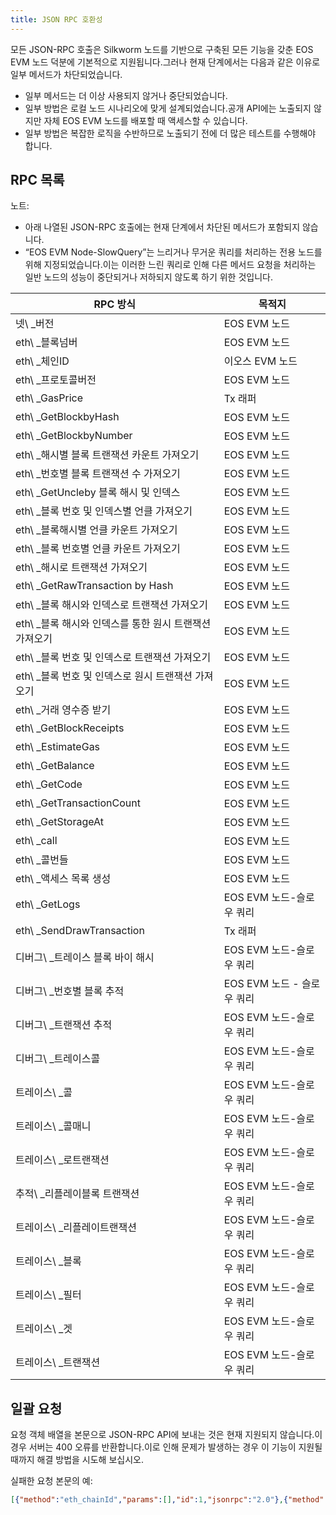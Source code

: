 ```yaml
---
title: JSON RPC 호환성
---
```


모든 JSON-RPC 호출은 Silkworm 노드를 기반으로 구축된 모든 기능을 갖춘 EOS EVM 노드 덕분에 기본적으로 지원됩니다.그러나 현재 단계에서는 다음과 같은 이유로 일부 메서드가 차단되었습니다.

* 일부 메서드는 더 이상 사용되지 않거나 중단되었습니다.
* 일부 방법은 로컬 노드 시나리오에 맞게 설계되었습니다.공개 API에는 노출되지 않지만 자체 EOS EVM 노드를 배포할 때 액세스할 수 있습니다.
* 일부 방법은 복잡한 로직을 수반하므로 노출되기 전에 더 많은 테스트를 수행해야 합니다.

## RPC 목록

노트:
* 아래 나열된 JSON-RPC 호출에는 현재 단계에서 차단된 메서드가 포함되지 않습니다.
* “EOS EVM Node-SlowQuery”는 느리거나 무거운 쿼리를 처리하는 전용 노드를 위해 지정되었습니다.이는 이러한 느린 쿼리로 인해 다른 메서드 요청을 처리하는 일반 노드의 성능이 중단되거나 저하되지 않도록 하기 위한 것입니다.

| RPC 방식 | 목적지 |
| ----------------------------------- | ------------ |
| 넷\ _버전 | EOS EVM 노드 |
| eth\ _블록넘버 | EOS EVM 노드 |
| eth\ _체인ID | 이오스 EVM 노드 |
| eth\ _프로토콜버전 | EOS EVM 노드 |
| eth\ _GasPrice | Tx 래퍼 |
| eth\ _GetBlockbyHash | EOS EVM 노드 |
| eth\ _GetBlockbyNumber | EOS EVM 노드 |
| eth\ _해시별 블록 트랜잭션 카운트 가져오기 | EOS EVM 노드 |
| eth\ _번호별 블록 트랜잭션 수 가져오기 | EOS EVM 노드 |
| eth\ _GetUncleby 블록 해시 및 인덱스 | EOS EVM 노드 |
| eth\ _블록 번호 및 인덱스별 언클 가져오기 | EOS EVM 노드 |
| eth\ _블록해시별 언클 카운트 가져오기 | EOS EVM 노드 |
| eth\ _블록 번호별 언클 카운트 가져오기 | EOS EVM 노드 |
| eth\ _해시로 트랜잭션 가져오기 | EOS EVM 노드 |
| eth\ _GetRawTransaction by Hash | EOS EVM 노드 |
| eth\ _블록 해시와 인덱스로 트랜잭션 가져오기 | EOS EVM 노드 |
| eth\ _블록 해시와 인덱스를 통한 원시 트랜잭션 가져오기 | EOS EVM 노드 |
| eth\ _블록 번호 및 인덱스로 트랜잭션 가져오기 | EOS EVM 노드 |
| eth\ _블록 번호 및 인덱스로 원시 트랜잭션 가져오기 | EOS EVM 노드 |
| eth\ _거래 영수증 받기 | EOS EVM 노드 |
| eth\ _GetBlockReceipts | EOS EVM 노드 |
| eth\ _EstimateGas | EOS EVM 노드 |
| eth\ _GetBalance | EOS EVM 노드 |
| eth\ _GetCode | EOS EVM 노드 |
| eth\ _GetTransactionCount | EOS EVM 노드 |
| eth\ _GetStorageAt | EOS EVM 노드 |
| eth\ _call | EOS EVM 노드 |
| eth\ _콜번들 | EOS EVM 노드 |
| eth\ _액세스 목록 생성 | EOS EVM 노드 |
| eth\ _GetLogs | EOS EVM 노드-슬로우 쿼리 |
| eth\ _SendDrawTransaction | Tx 래퍼 |
| 디버그\ _트레이스 블록 바이 해시 | EOS EVM 노드-슬로우 쿼리 |
| 디버그\ _번호별 블록 추적 | EOS EVM 노드 - 슬로우 쿼리 |
| 디버그\ _트랜잭션 추적 | EOS EVM 노드-슬로우 쿼리 |
| 디버그\ _트레이스콜 | EOS EVM 노드-슬로우 쿼리 |
| 트레이스\ _콜 | EOS EVM 노드-슬로우 쿼리 |
| 트레이스\ _콜매니 | EOS EVM 노드-슬로우 쿼리 |
| 트레이스\ _로트랜잭션 | EOS EVM 노드-슬로우 쿼리 |
| 추적\ _리플레이블록 트랜잭션 | EOS EVM 노드-슬로우 쿼리 |
| 트레이스\ _리플레이트랜잭션 | EOS EVM 노드-슬로우 쿼리 |
| 트레이스\ _블록 | EOS EVM 노드-슬로우 쿼리 |
| 트레이스\ _필터 | EOS EVM 노드-슬로우 쿼리 |
| 트레이스\ _겟 | EOS EVM 노드-슬로우 쿼리 |
| 트레이스\ _트랜잭션 | EOS EVM 노드-슬로우 쿼리 |

## 일괄 요청

요청 객체 배열을 본문으로 JSON-RPC API에 보내는 것은 현재 지원되지 않습니다.이 경우 서버는 400 오류를 반환합니다.이로 인해 문제가 발생하는 경우 이 기능이 지원될 때까지 해결 방법을 시도해 보십시오.

실패한 요청 본문의 예:
```json
[{"method":"eth_chainId","params":[],"id":1,"jsonrpc":"2.0"},{"method":"eth_blockNumber","params":[],"id":2,"jsonrpc":"2.0"}]
```

